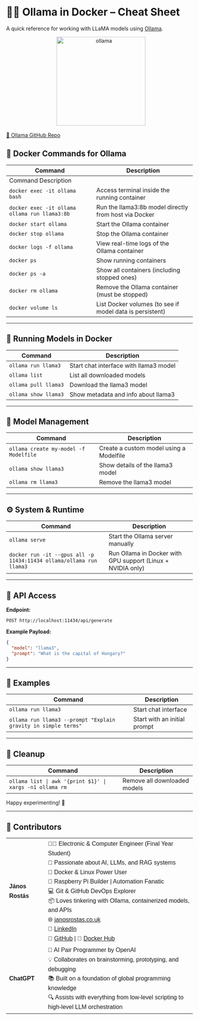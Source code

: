 # 🐳🦙 Ollama in Docker – Cheat Sheet

A quick reference for working with LLaMA models using [Ollama](https://ollama.com/).

<div align="center">
  <a href="https://ollama.com">
    <img alt="ollama" width="240" src="https://github.com/ollama/ollama/assets/3325447/0d0b44e2-8f4a-4e99-9b52-a5c1c741c8f7">
  </a>
</div>

[🦙 Ollama GitHub Repo](https://github.com/ollama/ollama)

## 🐳 Docker Commands for Ollama

| Command                                     | Description |
|---------------------------------------------|-------------|
| Command	Description                         
| `docker exec -it ollama bash`                 |	Access terminal inside the running container
| `docker exec -it ollama ollama run llama3:8b` |	Run the llama3:8b model directly from host via Docker 
| `docker start ollama`                         |	Start the Ollama container                            
| `docker stop ollama`                          |	Stop the Ollama container                              
| `docker logs -f ollama`                       |	View real-time logs of the Ollama container         
| `docker ps`                                   |	Show running containers                                         
| `docker ps -a`                                |	Show all containers (including stopped ones)                 
| `docker rm ollama`                            |	Remove the Ollama container (must be stopped)            
| `docker volume ls`                           |	List Docker volumes (to see if model data is persistent) 


---

## 🚀 Running Models in Docker

| Command | Description |
|--------|-------------|
| `ollama run llama3` | Start chat interface with llama3 model |
| `ollama list` | List all downloaded models |
| `ollama pull llama3` | Download the llama3 model |
| `ollama show llama3` | Show metadata and info about llama3 |




---

## 🔧 Model Management

| Command | Description |
|--------|-------------|
| `ollama create my-model -f Modelfile` | Create a custom model using a Modelfile |
| `ollama show llama3` | Show details of the llama3 model |
| `ollama rm llama3` | Remove the llama3 model |




---

## ⚙️ System & Runtime

| Command | Description |
|--------|-------------|
| `ollama serve` | Start the Ollama server manually |
| `docker run -it --gpus all -p 11434:11434 ollama/ollama run llama3` | Run Ollama in Docker with GPU support (Linux + NVIDIA only) |




---

## 📡 API Access

**Endpoint:**
```
POST http://localhost:11434/api/generate
```

**Example Payload:**
```json
{
  "model": "llama3",
  "prompt": "What is the capital of Hungary?"
}
```



---

## 🧪 Examples

| Command | Description |
|--------|-------------|
| `ollama run llama3` | Start chat interface |
| `ollama run llama3 --prompt "Explain gravity in simple terms"` | Start with an initial prompt |





---

## 🧹 Cleanup

| Command | Description |
|--------|-------------|
| `ollama list \| awk '{print $1}' \| xargs -n1 ollama rm` | Remove all downloaded models |






Happy experimenting! 🚀






---
## 🤝 Contributors

<table style="font-family: Arial, sans-serif; line-height: 1.6;">
  <tr>
    <td><strong>János Rostás</strong></td>
    <td>
      👨‍💻 Electronic & Computer Engineer (Final Year Student)<br>
      🧠 Passionate about AI, LLMs, and RAG systems<br>
      🐳 Docker & Linux Power User<br>
      🔧 Raspberry Pi Builder | Automation Fanatic<br>
      💻 Git & GitHub DevOps Explorer<br>
      📦 Loves tinkering with Ollama, containerized models, and APIs<br>
      🌐 <a href="https://janosrostas.co.uk" target="_blank">janosrostas.co.uk</a><br>
      🔗 <a href="https://www.linkedin.com/in/janos-rostas/" target="_blank">LinkedIn</a><br>
      🐙 <a href="https://github.com/Janos11" target="_blank">GitHub</a> |
      🐋 <a href="https://hub.docker.com/u/janos11" target="_blank">Docker Hub</a>
    </td>
  </tr>
  <tr>
    <td><strong>ChatGPT</strong></td>
    <td>
      🤖 AI Pair Programmer by OpenAI<br>
      💡 Collaborates on brainstorming, prototyping, and debugging<br>
      📚 Built on a foundation of global programming knowledge<br>
      🔍 Assists with everything from low-level scripting to high-level LLM orchestration
    </td>
  </tr>
</table>



